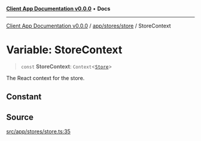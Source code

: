 [**Client App Documentation v0.0.0**](../../../../README.md) • **Docs**

***

[Client App Documentation v0.0.0](../../../../README.md) / [app/stores/store](../README.md) / StoreContext

# Variable: StoreContext

> `const` **StoreContext**: `Context`\<[`Store`](../interfaces/Store.md)\>

The React context for the store.

## Constant

## Source

[src/app/stores/store.ts:35](https://github.com/jimmykurian/Reactivities/blob/7242251934a0465caac7d53316c5f07fee39a833/client-app/src/app/stores/store.ts#L35)
